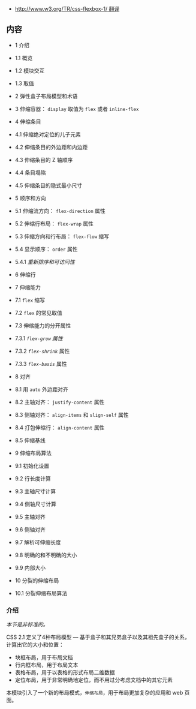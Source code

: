 * [http://www.w3.org/TR/css-flexbox-1/ 翻译](http://www.w3.org/TR/css-flexbox-1/)

## 内容

* 1 介绍
* 1.1 概览
* 1.2 模块交互
* 1.3 取值

* 2 弹性盒子布局模型和术语

* 3 伸缩容器： `display` 取值为 `flex` 或者 `inline-flex`

* 4 伸缩条目
* 4.1 伸缩绝对定位的儿子元素
* 4.2 伸缩条目的外边距和内边距
* 4.3 伸缩条目的 Z 轴顺序
* 4.4 条目塌陷
* 4.5 伸缩条目的隐式最小尺寸

* 5 顺序和方向
* 5.1 伸缩流方向： `flex-direction` 属性
* 5.2 伸缩行布局： `flex-wrap` 属性
* 5.3 伸缩方向和行布局： `flex-flow` 缩写
* 5.4 显示顺序： `order` 属性
* 5.4.1 *重新排序和可访问性*

* 6 伸缩行

* 7 伸缩能力
* 7.1 `flex` 缩写
* 7.2 `flex` 的常见取值
* 7.3 伸缩能力的分开属性
* 7.3.1 *`flex-grow` 属性*
* 7.3.2 *`flex-shrink`* 属性
* 7.3.3 *`flex-basis`* 属性

* 8 对齐
* 8.1 用 `auto` 外边距对齐
* 8.2 主轴对齐： `justify-content` 属性
* 8.3 侧轴对齐： `align-items` 和 `slign-self` 属性
* 8.4 打包伸缩行： `align-content` 属性
* 8.5 伸缩基线

* 9 伸缩布局算法
* 9.1 初始化设置
* 9.2 行长度计算
* 9.3 主轴尺寸计算
* 9.4 侧轴尺寸计算
* 9.5 主轴对齐
* 9.6 侧轴对齐
* 9.7 解析可伸缩长度
* 9.8 明确的和不明确的大小
* 9.9 内部大小

* 10 分裂的伸缩布局
* 10.1 分裂伸缩布局算法

### 介绍

*本节是非标准的。*

CSS 2.1 定义了4种布局模型 — 基于盒子和其兄弟盒子以及其祖先盒子的关系，计算出它的大小和位置：

* 块框布局，用于布局文档
* 行内框布局，用于布局文本
* 表格布局，用于以表格的形式布局二维数据
* 定位布局，用于非常明确地定位，而不用过分考虑文档中的其它元素

本模块引入了一个新的布局模式，`伸缩布局`，用于布局更加复杂的应用和 web 页面。